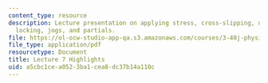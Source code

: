 ```yaml
---
content_type: resource
description: Lecture presentation on applying stress, cross-slipping, dislocation
  locking, jogs, and partials.
file: https://ol-ocw-studio-app-qa.s3.amazonaws.com/courses/3-40j-physical-metallurgy-fall-2009/a5cbc1cea0523ba1cea8dc37b14a110c_MIT3_40JF09_lec07.pdf
file_type: application/pdf
resourcetype: Document
title: Lecture 7 Highlights
uid: a5cbc1ce-a052-3ba1-cea8-dc37b14a110c
---
```

